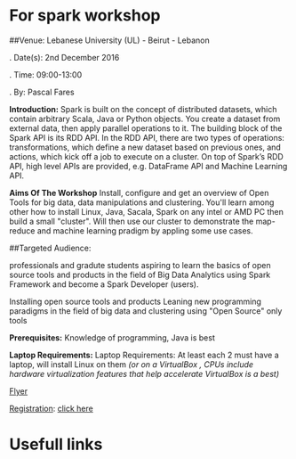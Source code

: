 # For spark workshop

##Venue: Lebanese University (UL) - Beirut - Lebanon

. Date(s): 2nd December 2016

. Time: 09:00-13:00

. By: Pascal Fares

**Introduction:** Spark is built on the concept of distributed datasets, which contain arbitrary Scala, Java or Python objects. You create a dataset from external data, then apply parallel operations to it. The building block of the Spark API is its RDD API. In the RDD API, there are two types of operations: transformations, which define a new dataset based on previous ones, and actions, which kick off a job to execute on a cluster. On top of Spark’s RDD API, high level APIs are provided, e.g. DataFrame API and Machine Learning API.

**Aims Of The Workshop** Install, configure and get an overview of Open Tools for big data, data manipulations and clustering. You'll learn among other how to install Linux, Java, Sacala, Spark on any intel or AMD PC then build a small "cluster". Will then use our cluster to demonstrate the map-reduce and machine learning pradigm by appling some use cases.

##Targeted Audience: 

professionals and gradute students aspiring to learn the basics of open source tools and products in the field of Big Data Analytics using Spark Framework and become a Spark Developer (users).

Installing open source tools and products Leaning new programming paradigms in the field of big data and clustering using "Open Source" only tools

**Prerequisites:** Knowledge of programming, Java is best

**Laptop Requirements:** Laptop Requirements: At least each 2 must have a laptop, will install Linux on them *(or on a VirtualBox , CPUs include hardware virtualization features that help accelerate VirtualBox is a best)*

[Flyer](http://osscom2016.osscom.org/sites/default/files/files/OSSCOM%20DMS%202016_A4%20Flyer.pdf)

[Registration](http://osscom2016.osscom.org/node/132): [click here](http://osscom2016.osscom.org/node/132)

# Usefull links

